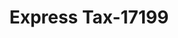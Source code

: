 ---
f_zip-code: 77581
f_state-code: TX
title: Express Tax-17199
f_phone: 281-485-2175
f_city-only: Pearland
f_address: 2018 N Main Street Pearland
f_location-unique-id: '17199'
slug: express-tax-17199
updated-on: '2024-05-30T13:46:58.046Z'
created-on: '2024-05-30T13:36:59.803Z'
published-on: '2024-05-30T13:54:32.469Z'
f_city-state: cms/city/pearland-tx.md
f_company: cms/company/express-tax.md
f_state: cms/state/texas.md
layout: '[payday-loan].html'
tags: payday-loan
---